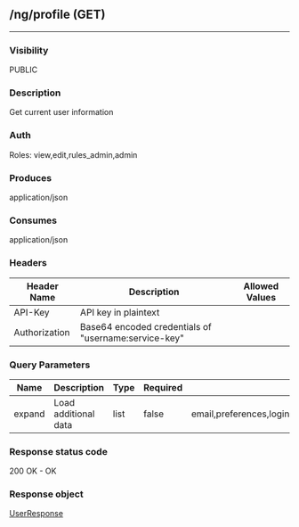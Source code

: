 ## /ng/profile (GET)
---
### Visibility
PUBLIC
### Description
Get current user information
### Auth
Roles: view,edit,rules_admin,admin
### Produces
application/json
### Consumes
application/json
### Headers
| Header Name | Description | Allowed Values |
| ----------- | ----------- | ----------- |
| API-Key | API key in plaintext |  |
| Authorization | Base64 encoded credentials of &quot;username:service-key&quot; |  |
### Query Parameters
| Name | Description | Type | Required | Allowed Values |
| ----------- | ----------- | ----------- | ----------- | ----------- |
| expand | Load additional data | list | false | email,preferences,login,service_key,signup,groups,ip_address,skip_links |
### Response status code
200 OK - OK
### Response object
[UserResponse](<../../objects/UserResponse.md>)

